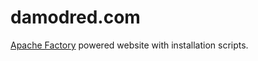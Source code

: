 # damodred.com

[Apache Factory](https://github.com/milos85vasic/Apache-Factory) powered website with installation scripts.


